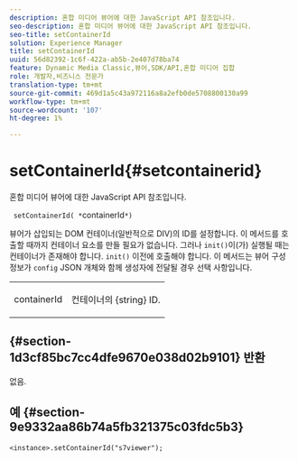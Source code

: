 ```yaml
---
description: 혼합 미디어 뷰어에 대한 JavaScript API 참조입니다.
seo-description: 혼합 미디어 뷰어에 대한 JavaScript API 참조입니다.
seo-title: setContainerId
solution: Experience Manager
title: setContainerId
uuid: 56d82392-1c6f-422a-ab5b-2e407d78ba74
feature: Dynamic Media Classic,뷰어,SDK/API,혼합 미디어 집합
role: 개발자,비즈니스 전문가
translation-type: tm+mt
source-git-commit: 469d1a5c43a972116a8a2efb0de5708800130a99
workflow-type: tm+mt
source-wordcount: '107'
ht-degree: 1%

---
```



# setContainerId{#setcontainerid}

혼합 미디어 뷰어에 대한 JavaScript API 참조입니다.

` setContainerId( *`containerId`*)`

뷰어가 삽입되는 DOM 컨테이너(일반적으로 DIV)의 ID를 설정합니다. 이 메서드를 호출할 때까지 컨테이너 요소를 만들 필요가 없습니다. 그러나 `init()`이(가) 실행될 때는 컨테이너가 존재해야 합니다. `init()` 이전에 호출해야 합니다. 이 메서드는 뷰어 구성 정보가 `config` JSON 개체와 함께 생성자에 전달될 경우 선택 사항입니다.

<table id="table_896DFF34A68A403DB93A6D597461A573"> 
 <tbody> 
  <tr> 
   <td colname="col1"> <p> <span class="codeph"> <span class="varname"> containerId  </span> </span> </p> </td> 
   <td colname="col2"> <p> <span class="codeph"> 컨테이너의 {string}  </span> ID. </p> </td> 
  </tr> 
 </tbody> 
</table>

## {#section-1d3cf85bc7cc4dfe9670e038d02b9101} 반환

없음.

## 예 {#section-9e9332aa86b74a5fb321375c03fdc5b3}

```
<instance>.setContainerId("s7viewer");
```

